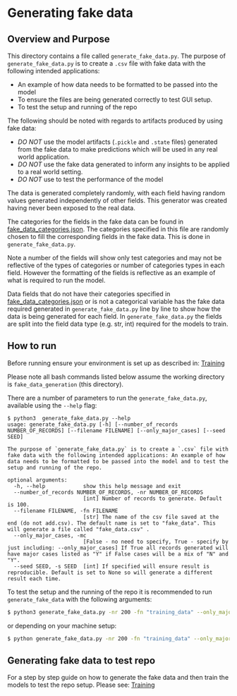 # Generating fake data

## Overview and Purpose
This directory contains a file called `generate_fake_data.py`. The purpose of `generate_fake_data.py` is to create a `.csv` file with fake data with the following intended applications:
- An example of how data needs to be formatted to be passed into the model
- To ensure the files are being generated correctly to test GUI setup.
- To test the setup and running of the repo

The following should be noted with regards to artifacts produced by using fake data:
- *DO NOT* use the model artifacts (`.pickle` and `.state` files) generated from the fake data to make predictions which will be used in any real world application.
- *DO NOT* use the fake data generated to inform any insights to be applied to a real world setting.
- *DO NOT* use to test the performance of the model

The data is generated completely randomly, with each field having random values generated independently of other fields. This generator was created having never been exposed to the real data.

The categories for the fields in the fake data can be found in [fake_data_categories.json](../config/fake_data_categories.json). The categories specified in this file are randomly chosen to fill the corresponding fields in the fake data. This is done in `generate_fake_data.py`.

Note a number of the fields will show only test categories and may not be reflective of the types of categories or number of categories types in each field. However the formatting of the fields is reflective as an example of what is required to run the model.

Data fields that do not have their categories specified in [fake_data_categories.json](../config/fake_data_categories.json) or is not a categorical variable has the fake data required generated in `generate_fake_data.py` line by line to show how the data is being generated for each field. In `generate_fake_data.py` the fields are split into the field data type (e.g. str, int) required for the models to train.


## How to run
Before running ensure your environment is set up as described in: [Training](../training/README.md) 

Please note all bash commands listed below assume the working directory is `fake_data_generation` (this directory).

There are a number of parameters to run the `generate_fake_data.py`, available using the `--help` flag:

```
$ python3  generate_fake_data.py --help
usage: generate_fake_data.py [-h] [--number_of_records NUMBER_OF_RECORDS] [--filename FILENAME] [--only_major_cases] [--seed SEED]

The purpose of `generate_fake_data.py` is to create a `.csv` file with fake data with the following intended applications: An example of how data needs to be formatted to be passed into the model and to test the setup and running of the repo.

optional arguments:
  -h, --help            show this help message and exit
  --number_of_records NUMBER_OF_RECORDS, -nr NUMBER_OF_RECORDS
                        [int] Number of records to generate. Default is 100.
  --filename FILENAME, -fn FILENAME
                        [str] The name of the csv file saved at the end (do not add.csv). The default name is set to "fake_data". This will generate a file called "fake_data.csv" .
  --only_major_cases, -mc
                        [False - no need to specify, True - specify by just including: --only_major_cases] If True all records generated will have major cases listed as "Y" if False cases will be a mix of "N" and "Y".
  --seed SEED, -s SEED  [int] If specified will ensure result is reproducible. Default is set to None so will generate a different result each time.
  ```

  To test the setup and the running of the repo it is recommended to run `generate_fake_data` with the following arguments:
  ```bash
$ python3 generate_fake_data.py -nr 200 -fn "training_data" --only_major_cases
```
or depending on your machine setup:

  ```bash
$ python generate_fake_data.py -nr 200 -fn "training_data" --only_major_cases
```

## Generating fake data to test repo
For a step by step guide on how to generate the fake data and then train the models to test the repo setup. Please see: [Training](../training/README.md) 